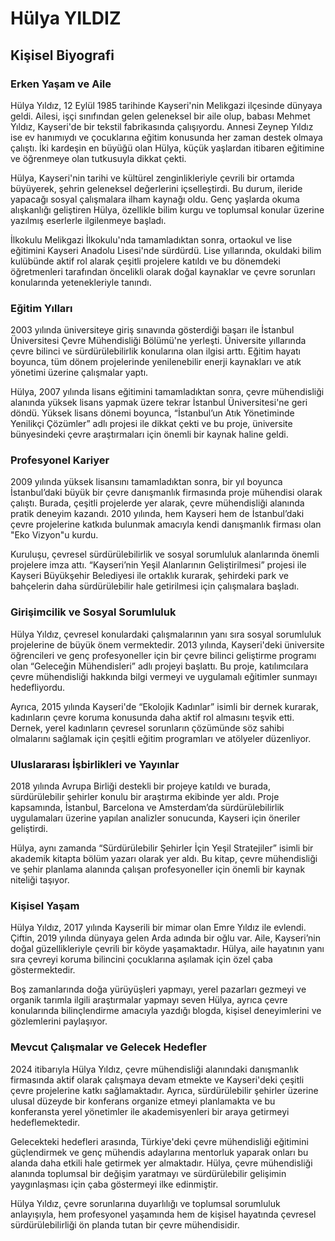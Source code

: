 # Hülya YILDIZ

## Kişisel Biyografi

### Erken Yaşam ve Aile

Hülya Yıldız, 12 Eylül 1985 tarihinde Kayseri'nin Melikgazi ilçesinde dünyaya geldi. Ailesi, işçi sınıfından gelen geleneksel bir aile olup, babası Mehmet Yıldız, Kayseri'de bir tekstil fabrikasında çalışıyordu. Annesi Zeynep Yıldız ise ev hanımıydı ve çocuklarına eğitim konusunda her zaman destek olmaya çalıştı. İki kardeşin en büyüğü olan Hülya, küçük yaşlardan itibaren eğitimine ve öğrenmeye olan tutkusuyla dikkat çekti.

Hülya, Kayseri'nin tarihi ve kültürel zenginlikleriyle çevrili bir ortamda büyüyerek, şehrin geleneksel değerlerini içselleştirdi. Bu durum, ileride yapacağı sosyal çalışmalara ilham kaynağı oldu. Genç yaşlarda okuma alışkanlığı geliştiren Hülya, özellikle bilim kurgu ve toplumsal konular üzerine yazılmış eserlerle ilgilenmeye başladı.

İlkokulu Melikgazi İlkokulu'nda tamamladıktan sonra, ortaokul ve lise eğitimini Kayseri Anadolu Lisesi'nde sürdürdü. Lise yıllarında, okuldaki bilim kulübünde aktif rol alarak çeşitli projelere katıldı ve bu dönemdeki öğretmenleri tarafından öncelikli olarak doğal kaynaklar ve çevre sorunları konularında yetenekleriyle tanındı.

### Eğitim Yılları

2003 yılında üniversiteye giriş sınavında gösterdiği başarı ile İstanbul Üniversitesi Çevre Mühendisliği Bölümü'ne yerleşti. Üniversite yıllarında çevre bilinci ve sürdürülebilirlik konularına olan ilgisi arttı. Eğitim hayatı boyunca, tüm dönem projelerinde yenilenebilir enerji kaynakları ve atık yönetimi üzerine çalışmalar yaptı.

Hülya, 2007 yılında lisans eğitimini tamamladıktan sonra, çevre mühendisliği alanında yüksek lisans yapmak üzere tekrar İstanbul Üniversitesi'ne geri döndü. Yüksek lisans dönemi boyunca, “İstanbul’un Atık Yönetiminde Yenilikçi Çözümler” adlı projesi ile dikkat çekti ve bu proje, üniversite bünyesindeki çevre araştırmaları için önemli bir kaynak haline geldi.

### Profesyonel Kariyer

2009 yılında yüksek lisansını tamamladıktan sonra, bir yıl boyunca İstanbul’daki büyük bir çevre danışmanlık firmasında proje mühendisi olarak çalıştı. Burada, çeşitli projelerde yer alarak, çevre mühendisliği alanında pratik deneyim kazandı. 2010 yılında, hem Kayseri hem de İstanbul’daki çevre projelerine katkıda bulunmak amacıyla kendi danışmanlık firması olan "Eko Vizyon"u kurdu.

Kuruluşu, çevresel sürdürülebilirlik ve sosyal sorumluluk alanlarında önemli projelere imza attı. “Kayseri’nin Yeşil Alanlarının Geliştirilmesi” projesi ile Kayseri Büyükşehir Belediyesi ile ortaklık kurarak, şehirdeki park ve bahçelerin daha sürdürülebilir hale getirilmesi için çalışmalara başladı.

### Girişimcilik ve Sosyal Sorumluluk

Hülya Yıldız, çevresel konulardaki çalışmalarının yanı sıra sosyal sorumluluk projelerine de büyük önem vermektedir. 2013 yılında, Kayseri'deki üniversite öğrencileri ve genç profesyoneller için bir çevre bilinci geliştirme programı olan “Geleceğin Mühendisleri” adlı projeyi başlattı. Bu proje, katılımcılara çevre mühendisliği hakkında bilgi vermeyi ve uygulamalı eğitimler sunmayı hedefliyordu.

Ayrıca, 2015 yılında Kayseri'de “Ekolojik Kadınlar” isimli bir dernek kurarak, kadınların çevre koruma konusunda daha aktif rol almasını teşvik etti. Dernek, yerel kadınların çevresel sorunların çözümünde söz sahibi olmalarını sağlamak için çeşitli eğitim programları ve atölyeler düzenliyor.

### Uluslararası İşbirlikleri ve Yayınlar

2018 yılında Avrupa Birliği destekli bir projeye katıldı ve burada, sürdürülebilir şehirler konulu bir araştırma ekibinde yer aldı. Proje kapsamında, İstanbul, Barcelona ve Amsterdam’da sürdürülebilirlik uygulamaları üzerine yapılan analizler sonucunda, Kayseri için öneriler geliştirdi.

Hülya, aynı zamanda “Sürdürülebilir Şehirler İçin Yeşil Stratejiler” isimli bir akademik kitapta bölüm yazarı olarak yer aldı. Bu kitap, çevre mühendisliği ve şehir planlama alanında çalışan profesyoneller için önemli bir kaynak niteliği taşıyor.

### Kişisel Yaşam

Hülya Yıldız, 2017 yılında Kayserili bir mimar olan Emre Yıldız ile evlendi. Çiftin, 2019 yılında dünyaya gelen Arda adında bir oğlu var. Aile, Kayseri’nin doğal güzellikleriyle çevrili bir köyde yaşamaktadır. Hülya, aile hayatının yanı sıra çevreyi koruma bilincini çocuklarına aşılamak için özel çaba göstermektedir.

Boş zamanlarında doğa yürüyüşleri yapmayı, yerel pazarları gezmeyi ve organik tarımla ilgili araştırmalar yapmayı seven Hülya, ayrıca çevre konularında bilinçlendirme amacıyla yazdığı blogda, kişisel deneyimlerini ve gözlemlerini paylaşıyor.

### Mevcut Çalışmalar ve Gelecek Hedefler

2024 itibarıyla Hülya Yıldız, çevre mühendisliği alanındaki danışmanlık firmasında aktif olarak çalışmaya devam etmekte ve Kayseri'deki çeşitli çevre projelerine katkı sağlamaktadır. Ayrıca, sürdürülebilir şehirler üzerine ulusal düzeyde bir konferans organize etmeyi planlamakta ve bu konferansta yerel yönetimler ile akademisyenleri bir araya getirmeyi hedeflemektedir.

Gelecekteki hedefleri arasında, Türkiye'deki çevre mühendisliği eğitimini güçlendirmek ve genç mühendis adaylarına mentorluk yaparak onları bu alanda daha etkili hale getirmek yer almaktadır. Hülya, çevre mühendisliği alanında toplumsal bir değişim yaratmayı ve sürdürülebilir gelişimin yaygınlaşması için çaba göstermeyi ilke edinmiştir.

Hülya Yıldız, çevre sorunlarına duyarlılığı ve toplumsal sorumluluk anlayışıyla, hem profesyonel yaşamında hem de kişisel hayatında çevresel sürdürülebilirliği ön planda tutan bir çevre mühendisidir.